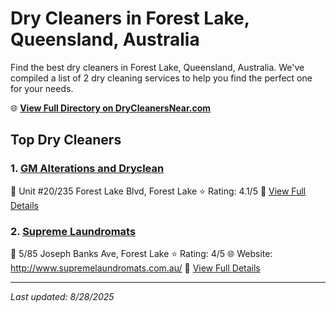# Dry Cleaners in Forest Lake, Queensland, Australia

Find the best dry cleaners in Forest Lake, Queensland, Australia. We've compiled a list of 2 dry cleaning services to help you find the perfect one for your needs.

🌐 **[View Full Directory on DryCleanersNear.com](https://drycleanersnear.com/city/Australia/Queensland/Forest%20Lake)**

## Top Dry Cleaners

### 1. [GM Alterations and Dryclean](https://drycleanersnear.com/dryCleaner/68aa737e39cc7c0899005b7e/gm-alterations-and-dryclean)
📍 Unit #20/235 Forest Lake Blvd, Forest Lake
⭐ Rating: 4.1/5
🔗 [View Full Details](https://drycleanersnear.com/dryCleaner/68aa737e39cc7c0899005b7e/gm-alterations-and-dryclean)

### 2. [Supreme Laundromats](https://drycleanersnear.com/dryCleaner/68aa73de39cc7c0899005f0e/supreme-laundromats)
📍 5/85 Joseph Banks Ave, Forest Lake
⭐ Rating: 4/5
🌐 Website: http://www.supremelaundromats.com.au/
🔗 [View Full Details](https://drycleanersnear.com/dryCleaner/68aa73de39cc7c0899005f0e/supreme-laundromats)


---

*Last updated: 8/28/2025*
